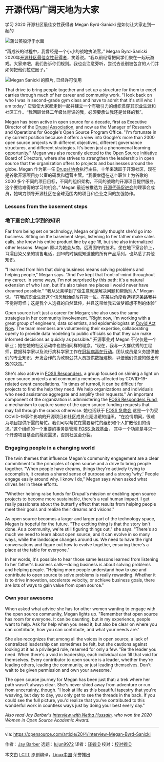 [#]: collector: (lujun9972)
[#]: translator: ( guevaraya)
[#]: reviewer: ( )
[#]: publisher: ( )
[#]: url: ( )
[#]: subject: (Open source has room for everyone)
[#]: via: (https://opensource.com/article/20/4/interview-Megan-Byrd-Sanicki)
[#]: author: (Jay Barber https://opensource.com/users/jaybarber)

开源代码广阔天地为大家
======
学习 2020 开源社区最佳女性获得者 Megan Byrd-Sanicki 是如何让大家走到一起的

![蒲公英般浮于水面][1]

“再成长的过程中，我曾经是一个小小的战地执法官，” Megan Byrd-Sanicki 2020年[开源社区最佳女性获得者][2]，笑着说。“我以前经常把同学们聚在一起玩游戏。大家来吧，我们告诉你们规则。我也会注意旁听，尝试去设别被包含的人们并如何把他们拉进圈子。”

![Megan Sanicki 的照片, 已经许可使用][3]

That drive to bring people together and set up a structure for them to excel carries through much of her career and community work. "I look back on who I was in second-grade gym class and have to admit that it's still who I am today."
它驱使大家都走到一起并建立一个有吸引力的组织贯穿其职业生涯和社区工作。“我回顾曾经二年级体育课的我，必须要承认我还是曾经的我”。

Megan has been active in open source for a decade, first as Executive Director of the [Drupal Association][4], and now as the Manager of Research and Operations for Google's Open Source Program Office. "I'm fortunate in my current position because it offers a view into Google's more than 2000 open source projects with different objectives, different governance structures, and different strategies. It's been just a phenomenal learning opportunity." Megan was also recently elected to the [Open Source Initiative][5] Board of Directors, where she strives to strengthen the leadership in open source that the organization offers to projects and businesses around the globe.
Megan 作为第一任 [Drupal 协会][4]执行主任，十年来活跃于开源社区，现在是谷歌开源项目办公室的研发和运营主管。“我很幸运在这个职位上为谷歌的 2000 多个不同的项目目标，不同的组织架构，不同的战略的开源项目提供服务。这个要给难得的学习的机会。” Megan 最近被推选为 [开源代码促进会][5]的理事会成员，她竭力领导开源社区在全球范围内的项目和企业之间的加强协作。
### Lessons from the basement steps
### 地下室台阶上学到的知识

Far from being set on technology, Megan originally thought she'd go into business. Sitting on the basement steps, listening to her father make sales calls, she knew his entire product line by age 16, but she also internalized other lessons.
Megan 原以为她会从商，远离固守的技术。坐在地下室台阶上，耳濡目染父亲的销售电话，到16的时候就知道他的所有产品系列，也熟悉了其他知识。

"I learned from him that doing business means solving problems and helping people," Megan says. "And I've kept that front-of-mind throughout my career. In some ways, I'm not surprised by this path; it's a natural extension of who I am, but it's also taken me places I would never have dreamed possible."
“我从父亲学到了做生意就是解决问题和帮助别人” Megan 说。“在我的职业生涯这个信念我始终放在第一位。在某些角度看选择这条路我并不觉得奇怪；这是我个人选择的自然延伸，并且这带给我去做梦都想不到的体验”

Open source isn't just a career for Megan; she also uses the same strategies in her community involvement. "Right now, I'm working with a great group of engineers, data scientists, and epidemiologists at [Covid Act Now][6]. The team members are volunteering their expertise, collaborating openly to provide data modeling to public officials so that they can make informed decisions as quickly as possible."
开源事业对 Megan 不仅仅是一个职业；她在她的社区活动中也使用同样的理念。“现在，我与一大群优秀的工程师，数据科学家以及流行病科学家工作在[冠状病毒在行动][6]。团队成员是义务提供他们的专业知识，开发合作的为政府公共人员提供数据建模，以便他们快速的做出有效的决策。”

She's also active in [FOSS Responders][7], a group focused on shining a light on open source projects and community members affected by COVID-19-related event cancellations. "In times of turmoil, it can be difficult for projects to find the help they need. We help organizations and individuals who need assistance aggregate and amplify their requests." An important component of the organization is administering the [FOSS Responders Fund][7], a mechanism to capture some of the open source funding requests that may fall through the cracks otherwise.
她也活跃于 [FOSS 急救会][7],这是一个为受 COVID-19事件影响的开源项目和社区成员点亮温暖的组织。“在疫情期间，很难为项目提供所需的帮忙。我们可以帮忙在需要帮忙的组织和个人扩散他们的请求。”这个组织的一个重要的事务是管理 [FOSS 急救基金][7]， 其中一个功能是寻求一个开源项目基金的融资需求，否则社区会分裂。

### Engaging people in a changing world

The twin themes that influence Megan's community engagement are a clear commitment to the principles of open source and a drive to bring people together. "When people have dreams, things they're actively trying to accomplish, it creates a shared sense of purpose and a strong 'why.' People engage easily around why. I know I do," Megan says when asked what drives her in these efforts.

"Whether helping raise funds for Drupal's mission or enabling open source projects to become more sustainable, there's a real human impact. I get really passionate about the butterfly effect that results from helping people meet their goals and realize their dreams and visions."

As open source becomes a larger and larger part of the technology space, Megan is hopeful for the future. "The exciting thing is that the story isn't done. As a community, we're still figuring things out," she says. "There's so much we need to learn about open source, and it can evolve in so many ways, while the landscape changes around us. We need to have the right conversations and figure out how to evolve together, ensuring there's a place at the table for everyone."

In her words, it's possible to hear those same lessons learned from listening to her father's business calls—doing business is about solving problems and helping people. "Helping more people understand how to use and contribute to open source to solve problems is really rewarding. Whether it is to drive innovation, accelerate velocity, or achieve business goals, there are lots of ways to gain value from open source."

### Own your awesome

When asked what advice she has for other women wanting to engage with the open source community, Megan lights up. "Remember that open source has room for everyone. It can be daunting, but in my experience, people want to help. Ask for help when you need it, but also be clear on where you can contribute, how you can contribute, and what your needs are."

She also recognizes that among all the voices in open source, a lack of centralized leadership can sometimes be felt, but she cautions against looking at it as a privileged role, reserved for only a few. "Be the leader you need. When there's a void in leadership, each individual can fill that void for themselves. Every contributor to open source is a leader, whether they're leading others, leading the community, or just leading themselves. Don't wait to be given permission and own your awesome."

The open source journey for Megan has been just that: a trek where her path wasn't always clear. She's never shied away from adventure or run from uncertainty, though. "I look at life as this beautiful tapestry that you're weaving, but day to day, you only get to see the threads in the back. If you could see the full picture, you'd realize that you've contributed to this wonderful work in countless ways just by doing your best every day."

_Also read Jay Barber's [interview with Netha Hussain][8], who won the 2020 Women in Open Source Academic Award._

--------------------------------------------------------------------------------

via: https://opensource.com/article/20/4/interview-Megan-Byrd-Sanicki

作者：[Jay Barber][a]
选题：[lujun9972][b]
译者：[译者ID](https://github.com/译者ID)
校对：[校对者ID](https://github.com/校对者ID)

本文由 [LCTT](https://github.com/LCTT/TranslateProject) 原创编译，[Linux中国](https://linux.cn/) 荣誉推出

[a]: https://opensource.com/users/jaybarber
[b]: https://github.com/lujun9972
[1]: https://opensource.com/sites/default/files/styles/image-full-size/public/lead-images/dandelion_blue_water_hand.jpg?itok=QggW8Wnw (Dandelion held out over water)
[2]: https://www.redhat.com/en/about/women-in-open-source
[3]: https://opensource.com/sites/default/files/uploads/megan_sanicki_headshot_small_0.png (Photo by Megan Sanicki, Used with permission)
[4]: https://www.drupal.org/association
[5]: https://opensource.org/
[6]: https://www.covidactnow.org/
[7]: https://fossresponders.com/
[8]: https://opensource.com/article/20/4/interview-Netha-Hussain
